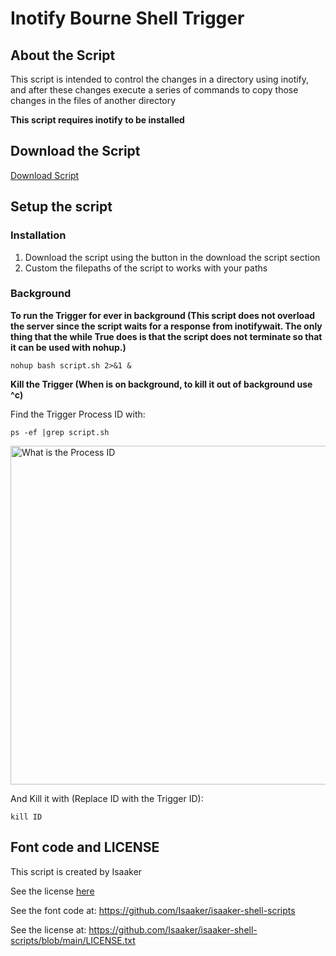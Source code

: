 # Inotify Bourne Shell Trigger

## About the Script

This script is intended to control the changes in a directory using inotify, and after these changes execute a series of commands to copy those changes in the files of another directory

**This script requires inotify to be installed**

## Download the Script

[Download Script](https://github.com/13942346-5be9-4d7e-acb0-1fa57dab1f1d)

## Setup the script

### Installation

1. Download the script using the button in the download the script section
2. Custom the filepaths of the script to works with your paths
                                              
### Background

**To run the Trigger for ever in background (This script does not overload the server since the script waits for a response from inotifywait. The only thing that the while True does is that the script does not terminate so that it can be used with nohup.)**


``nohup bash script.sh 2>&1 &``


**Kill the Trigger (When is on background, to kill it out of background use ^c)**

Find the Trigger Process ID with:

``ps -ef |grep script.sh``

<img width="542" alt="What is the Process ID" src="https://user-images.githubusercontent.com/77550577/188910552-0d4d3b2d-d65c-441c-b53a-0e12090e6df5.png">


And Kill it with (Replace ID with the Trigger ID):

``kill ID``


## Font code and LICENSE

This script is created by Isaaker

See the license [here](https://github.com/Isaaker/isaaker-shell-scripts/blob/main/LICENSE.txt)

See the font code at: https://github.com/Isaaker/isaaker-shell-scripts

See the license at: https://github.com/Isaaker/isaaker-shell-scripts/blob/main/LICENSE.txt
